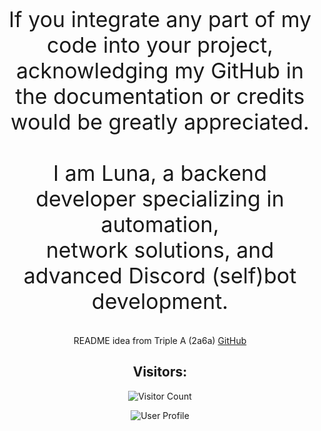 <p align="center" style="font-size: 34px;">
    If you integrate any part of my code into your project,<br>
    acknowledging my GitHub in the documentation or credits<br>
    would be greatly appreciated.<br><br>
    I am Luna, a backend developer specializing in automation,<br>
    network solutions, and advanced Discord (self)bot development.
</p>




<p align="center">
    README idea from Triple A (2a6a) <a href="https://github.com/TripleA26">GitHub</a>
</p>
<h2 align="center">Visitors:</h2>
<p align="center">
    <img src="https://profile-counter.glitch.me/yozuraz/count.svg" alt="Visitor Count" />
</p>
<p align="center">
    <img src="https://lanyard.cnrad.dev/api/1324093524869644331/" alt="User  Profile" />
</p>
